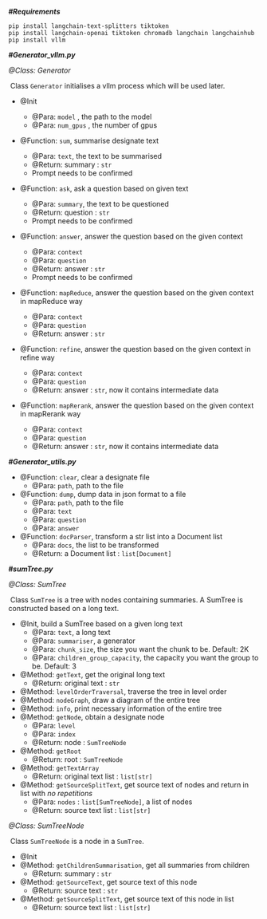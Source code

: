 ***#Requirements***

```
pip install langchain-text-splitters tiktoken
pip install langchain-openai tiktoken chromadb langchain langchainhub
pip install vllm
```

***#Generator_vllm.py***

*@Class: Generator*

​	Class `Generator` initialises a vllm process which will be used later.

* @Init
  * @Para: `model` , the path to the model
  * @Para: `num_gpus` , the number of gpus

* @Function: `sum`, summarise designate text
  * @Para: `text`, the text to be summarised
  * @Return: summary : `str`
  * Prompt needs to be confirmed
* @Function: `ask`, ask a question based on given text
  * @Para: `summary`, the text to be questioned
  * @Return: question : `str`
  * Prompt needs to be confirmed
* @Function: `answer`, answer the question based on the given context
  * @Para: `context`
  * @Para: `question`
  * @Return: answer : `str`
  * Prompt needs to be confirmed
* @Function: `mapReduce`, answer the question based on the given context in mapReduce way
  * @Para: `context`
  * @Para: `question`
  * @Return: answer : `str`
* @Function: `refine`, answer the question based on the given context in refine way
  * @Para: `context`
  * @Para: `question`
  * @Return: answer : `str`, now it contains intermediate data
* @Function: `mapRerank`, answer the question based on the given context in mapRerank way
  * @Para: `context`
  * @Para: `question`
  * @Return: answer : `str`, now it contains intermediate data

***#Generator_utils.py***

* @Function: `clear`, clear a designate file
  * @Para: `path`, path to the file
* @Function: `dump`, dump data in json format to a file
  * @Para: `path`, path to the file
  * @Para: `text`
  * @Para: `question`
  * @Para: `answer`
* @Function: `docParser`, transform a str list into a Document list
  * @Para: `docs`, the list to be transformed
  * @Return: a Document list : `list[Document]`

***#sumTree.py***

*@Class: SumTree*

​	Class `SumTree` is a tree with nodes containing summaries. A SumTree is constructed based on a long text.

* @Init, build a SumTree based on a given long text
  * @Para: `text`, a long text
  * @Para: `summariser`, a generator
  * @Para: `chunk_size`, the size you want the chunk to be. Default: 2K
  * @Para: `children_group_capacity`, the capacity you want the group to be. Default: 3
* @Method: `getText`, get the original long text
  * @Return: original text : `str`
* @Method: `levelOrderTraversal`, traverse the tree in level order
* @Method: `nodeGraph`, draw a diagram of the entire tree
* @Method: `info`, print necessary information of the entire tree
* @Method: `getNode`, obtain a designate node
  * @Para: `level`
  * @Para: `index`
  * @Return: node : `SumTreeNode`
* @Method: `getRoot`
  * @Return: root : `SumTreeNode`
* @Method: `getTextArray`
  * @Return: original text list : `list[str]`
* @Method: `getSourceSplitText`, get source text of nodes and return in list with *no repetitions*
  * @Para: `nodes` : `list[SumTreeNode]`, a list of nodes
  * @Return: source text list : `list[str]`

*@Class: SumTreeNode*

​	Class `SumTreeNode` is a node in a `SumTree`.

* @Init
* @Method: `getChildrenSummarisation`, get all summaries from children
  * @Return: summary : `str`
* @Method: `getSourceText`, get source text of this node
  * @Return: source text : `str`
* @Method: `getSourceSplitText`, get source text of this node in list
  * @Return: source text list : `list[str]`